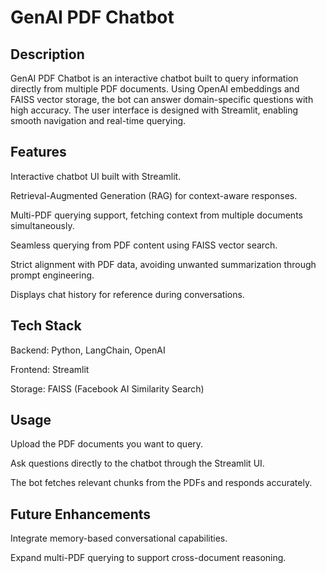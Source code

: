 # GenAI PDF Chatbot

## Description

GenAI PDF Chatbot is an interactive chatbot built to query information directly from multiple PDF documents. Using OpenAI embeddings and FAISS vector storage, the bot can answer domain-specific questions with high accuracy. The user interface is designed with Streamlit, enabling smooth navigation and real-time querying.

## Features

Interactive chatbot UI built with Streamlit.

Retrieval-Augmented Generation (RAG) for context-aware responses.

Multi-PDF querying support, fetching context from multiple documents simultaneously.

Seamless querying from PDF content using FAISS vector search.

Strict alignment with PDF data, avoiding unwanted summarization through prompt engineering.

Displays chat history for reference during conversations.

## Tech Stack

Backend: Python, LangChain, OpenAI

Frontend: Streamlit

Storage: FAISS (Facebook AI Similarity Search)

## Usage

Upload the PDF documents you want to query.

Ask questions directly to the chatbot through the Streamlit UI.

The bot fetches relevant chunks from the PDFs and responds accurately.

## Future Enhancements

Integrate memory-based conversational capabilities.

Expand multi-PDF querying to support cross-document reasoning.

